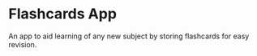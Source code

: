 # Flashcards App
An app to aid learning of any new subject by storing flashcards for easy revision.

